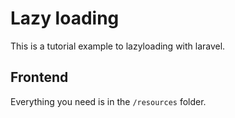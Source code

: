 # Lazy loading

This is a tutorial example to lazyloading with laravel.

## Frontend

Everything you need is in the `/resources` folder.
